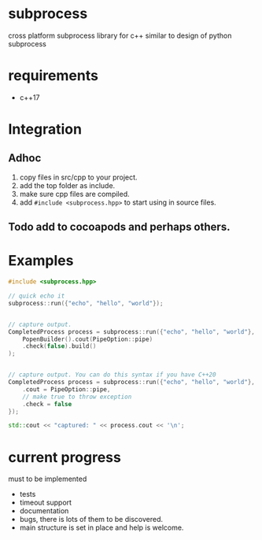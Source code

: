 # subprocess
cross platform subprocess library for c++ similar to design of python subprocess

# requirements

- c++17

# Integration

##  Adhoc

1. copy files in src/cpp to your project.
2. add the top folder as include.
3. make sure cpp files are compiled.
4. add `#include <subprocess.hpp>` to start using in source files.

## Todo add to cocoapods and perhaps others.

# Examples

```cpp
#include <subprocess.hpp>

// quick echo it
subprocess::run({"echo", "hello", "world"});


// capture output.
CompletedProcess process = subprocess::run({"echo", "hello", "world"},
    PopenBuilder().cout(PipeOption::pipe)
    .check(false).build()
);


// capture output. You can do this syntax if you have C++20
CompletedProcess process = subprocess::run({"echo", "hello", "world"}, {
    .cout = PipeOption::pipe,
    // make true to throw exception
    .check = false
});

std::cout << "captured: " << process.cout << '\n';
```


# current progress

must to be implemented

- tests
- timeout support
- documentation
- bugs, there is lots of them to be discovered.
- main structure is set in place and help is welcome.
